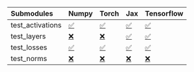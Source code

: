 | Submodules       | Numpy                                                                                                                           | Torch                                                                                                                           | Jax                                                                                                                             | Tensorflow                                                                                                                      |
|:-----------------|:--------------------------------------------------------------------------------------------------------------------------------|:--------------------------------------------------------------------------------------------------------------------------------|:--------------------------------------------------------------------------------------------------------------------------------|:--------------------------------------------------------------------------------------------------------------------------------|
| test_activations | <a href="https://github.com/unifyai/ivy/runs/8162608492?check_suite_focus=true" rel="noopener noreferrer" target="_blank">✅</a> | <a href="https://github.com/unifyai/ivy/runs/8162608839?check_suite_focus=true" rel="noopener noreferrer" target="_blank">✅</a> | <a href="https://github.com/unifyai/ivy/runs/8162609183?check_suite_focus=true" rel="noopener noreferrer" target="_blank">✅</a> | <a href="https://github.com/unifyai/ivy/runs/8162609567?check_suite_focus=true" rel="noopener noreferrer" target="_blank">✅</a> |
| test_layers      | <a href="https://github.com/unifyai/ivy/runs/8162608565?check_suite_focus=true" rel="noopener noreferrer" target="_blank">❌</a> | <a href="https://github.com/unifyai/ivy/runs/8162608909?check_suite_focus=true" rel="noopener noreferrer" target="_blank">❌</a> | <a href="https://github.com/unifyai/ivy/runs/8162609306?check_suite_focus=true" rel="noopener noreferrer" target="_blank">✅</a> | <a href="https://github.com/unifyai/ivy/runs/8162609657?check_suite_focus=true" rel="noopener noreferrer" target="_blank">✅</a> |
| test_losses      | <a href="https://github.com/unifyai/ivy/runs/8162608658?check_suite_focus=true" rel="noopener noreferrer" target="_blank">✅</a> | <a href="https://github.com/unifyai/ivy/runs/8162609018?check_suite_focus=true" rel="noopener noreferrer" target="_blank">✅</a> | <a href="https://github.com/unifyai/ivy/runs/8162609408?check_suite_focus=true" rel="noopener noreferrer" target="_blank">✅</a> | <a href="https://github.com/unifyai/ivy/runs/8162609725?check_suite_focus=true" rel="noopener noreferrer" target="_blank">✅</a> |
| test_norms       | <a href="https://github.com/unifyai/ivy/runs/8162608742?check_suite_focus=true" rel="noopener noreferrer" target="_blank">❌</a> | <a href="https://github.com/unifyai/ivy/runs/8162609095?check_suite_focus=true" rel="noopener noreferrer" target="_blank">❌</a> | <a href="https://github.com/unifyai/ivy/runs/8162609495?check_suite_focus=true" rel="noopener noreferrer" target="_blank">❌</a> | <a href="https://github.com/unifyai/ivy/runs/8162609832?check_suite_focus=true" rel="noopener noreferrer" target="_blank">❌</a> |